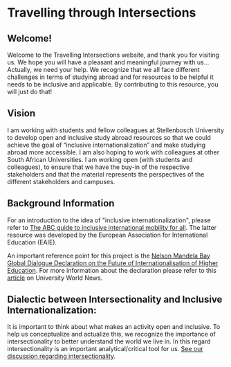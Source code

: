 # Travelling through Intersections

## Welcome! 
Welcome to the Travelling Intersections website, and thank you for visiting us. We hope you will have a pleasant and meaningful journey with us... Actually, we need your help. We recognize that we all face different challenges in terms of studying abroad and for resources to be helpful it needs to be inclusive and applicable. By contributing to this resource, you will just do that! 

## Vision
I am working with students and fellow colleagues at Stellenbosch University to develop open and inclusive study abroad resources so that we could achieve the goal of “inclusive internationalization” and make studying abroad more accessible.   I am also hoping to work with colleagues at other South African Universities. 
I am working open (with students and colleagues), to ensure that we have the buy-in of the respective stakeholders and that the material represents the perspectives of the different stakeholders and campuses.  

## Background Information
For an introduction to the idea of "inclusive internationalization", please refer to [The ABC guide to inclusive international mobility for all](https://www.eaie.org/our-resources/library/publication/Tools-Templates/abc-guide-inclusive-international-mobility.html). The latter resource was developed by the European Association for International Education (EAIE). 

An important reference point for this project is the [Nelson Mandela Bay Global Dialogue Declaration on the Future of Internationalisation of Higher Education](https://www.eaie.org/community/projects-advocacy/global-dialogue-declaration.html). For more information about the declaration please refer to this [article](https://www.universityworldnews.com/post.php?story=20140118132339578)  on University World News. 

## Dialectic between Intersectionality and Inclusive Internationalization:
It is important to think about what makes an activity open and inclusive. To help us conceptualize and actualize this, we recognize the importance of intersectionality to better understand the world we live in. In this regard intersectionality is an important analytical/critical tool for us. [See our discussion regarding intersectionality](https://sarahrogue.github.io/travelling-intersections/Intersectionality.html). 



